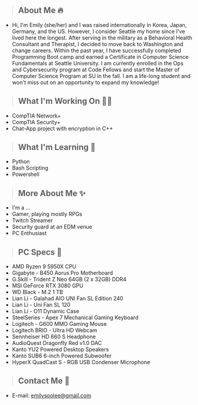 

>## **About Me** 🔥 
- Hi, I'm Emily (she/her) and I was raised internationally in Korea, Japan, Germany, and the US. However, I consider Seattle my home since I've lived here the longest. After serving in the military as a Behavioral Health Consultant and Therapist, I decided to move back to Washington and change careers. Within the past year, I have successfully completed Programming Boot camp and earned a Certificate in Computer Science Fundamentals at Seattle University. I am currently enrolled in the Ops and Cybersecurity program at Code Fellows and start the Master of Computer Science Program at SU in the fall. I am a life-long student and won't miss out on an opportunity to expand my knowledge! 

>## **What I'm Working On** 🧑‍💻
- CompTIA Network+
- CompTIA Security+
- Chat-App project with encryption in C++ 

>## **What I'm Learning** 📖
- Python 
- Bash Scripting
- Powershell 

>## **More About Me** ✨
- I'm a ...
- Gamer, playing mostly RPGs
- Twitch Streamer 
- Security guard at an EDM venue
- PC Enthusiast 
  
>## **PC Specs** 💖
- AMD Ryzen 9 5950X CPU
- Gigabyte - B450 Aorus Pro Motherboard
- G.Skill - Trident Z Neo 64GB (2 x 32GB) DDR4
- MSI GeForce RTX 3080 GPU
- WD Black - M.2 1 TB
- Lian Li - Galahad AIO UNI Fan SL Edition 240
- Lian Li - Uni Fan SL 120
- Lian Li - O11 Dynamic Case 
- SteelSeries - Apex 7 Mechanical Gaming Keyboard
- Logitech - G600 MMO Gaming Mouse 
- Logitech BRIO - Ultra HD Webcam 
- Sennheiser HD 660 S Headphone
- AudioQuest Dragonfly Red v1.0 DAC
- Kanto YU2 Powered Desktop Speakers 
- Kanto SUB6 6-inch Powered Subwoofer
- HyperX QuadCast S - RGB USB Condenser Microphone 

>## **Contact Me** 📧 
- E-mail: emilysoolee@gmail.com




